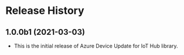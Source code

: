# Release History

## 1.0.0b1 (2021-03-03)
* This is the initial release of Azure Device Update for IoT Hub library. 
